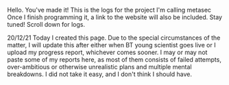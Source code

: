 Hello. 
You've made it!
This is the logs for the project I'm calling metasec
Once I finish programming it, a link to the website will also be included.
Stay tuned!
Scroll down for logs.
     
      

    
   

   

   














    







20/12/21
Today I created this page. Due to the special circumstances of the matter, I will update this after either when BT young scientist goes live or I upload my progress report, 
whichever comes sooner. I may or may not paste some of my reports here, as most of them consists of failed attempts, over-ambitious or otherwise unrealistic plans and multiple
mental breakdowns. I did not take it easy, and I don't think I should have.

